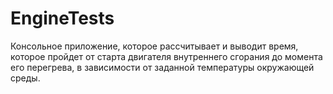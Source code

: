 # EngineTests

Консольное приложение, которое рассчитывает и выводит время, которое пройдет от старта двигателя внутреннего сгорания до момента его перегрева, в зависимости от заданной температуры окружающей среды.
